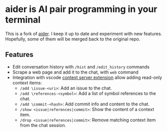 
# aider is AI pair programming in your terminal

This is a fork of [aider](https://github.com/paul-gauthier/aider). I keep it up to date and experiment with new features. Hopefully, some of them will be merged back to the original repo.

## Features

- Edit conversation history with `/hist` and `/edit_history` commands
- Scrape a web page and add it to the chat, with `web` command
- Integration with vscode [context server extension](https://marketplace.visualstudio.com/items?itemName=omribloch.aider-context-server) allow adding read-only context items:
  - `/add \issue-<uri>`: Add an issue to the chat.
  - `/add \references-<symbol>`: Add a list of symbol references to the chat.
  - `/add \commit-<hash>`: Add commit info and content to the chat.
  - `/show <issue|references|commit>`: Show the content of a context item.
  - `/drop <issue|references|commit>`: Remove matching context item from the chat session.
